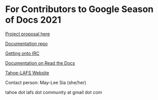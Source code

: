 # For Contributors to Google Season of Docs 2021

[Project proposal here](https://github.com/tahoe-lafs/community/edit/main/project-notes/season-of-docs-2021/project-proposal.md)

[Documentation repo](https://github.com/tahoe-lafs/tahoe-lafs/tree/master/docs)

[Getting onto IRC](https://gist.github.com/May-Lee/7d71020360e478802ead69a5f9eb55ac)

[Documentation on Read the Docs](https://tahoe-lafs.readthedocs.io/en/latest/index.html)

[Tahoe-LAFS Website](https://tahoe-lafs.org/trac/tahoe-lafs)

Contact person: May-Lee Sia (she/her)

tahoe dot lafs dot community at gmail dot com
